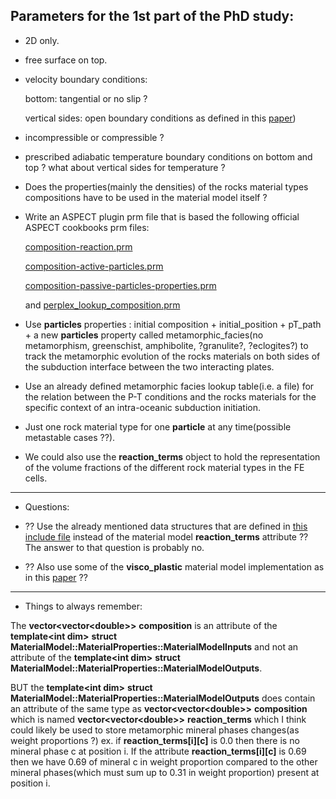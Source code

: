 Parameters for the 1st part of the PhD study:
----------------------------------------------

- 2D only.

- free surface on top. 

- velocity boundary conditions:

   bottom: tangential or no slip ? 

   vertical sides: open boundary conditions as defined in this [paper](https://www.researchgate.net/publication/258723103_Using_open_sidewalls_for_modelling_self-consistent_lithosphere_subduction_dynamics/fulltext/57aaf64408ae0932c970c1cd/Using-open-sidewalls-for-modelling-self-consistent-lithosphere-subduction-dynamics.pdf))

- incompressible or compressible ?

- prescribed adiabatic temperature boundary conditions on bottom and top ? what about vertical sides for temperature ? 

- Does the properties(mainly the densities) of the rocks material types compositions have to be used in the
  material model itself ?
  
- Write an ASPECT plugin prm file that is based the following official ASPECT cookbooks prm files: 

  [composition-reaction.prm](https://github.com/geodynamics/aspect/blob/master/cookbooks/composition-reaction.prm)
  
  [composition-active-particles.prm](https://github.com/geodynamics/aspect/blob/master/cookbooks/composition-active-particles.prm)
  
  [composition-passive-particles-properties.prm](https://github.com/geodynamics/aspect/blob/master/cookbooks/composition-passive-particles-properties.prm)
  
  and [perplex_lookup_composition.prm](https://github.com/geodynamics/aspect/blob/master/contrib/perplex/perplex_lookup_composition.prm)
 
- Use __particles__  properties : initial composition + initial_position + pT_path + a new  __particles__
  property called metamorphic_facies(no metamorphism, greenschist, amphibolite, ?granulite?, ?eclogites?) to track
  the metamorphic evolution of the rocks materials on both sides of the subduction interface between the
  two interacting plates.

- Use an already defined metamorphic facies lookup table(i.e. a file) for the relation between the P-T
  conditions and the rocks materials for the specific context of an intra-oceanic subduction initiation.
  
- Just one rock material type for one __particle__ at any time(possible metastable cases ??). 

- We could also use the __reaction_terms__ object to hold the representation of the volume fractions
  of the different rock material types in the FE cells.

-----------------------------------------------------------------
- Questions:

-  ?? Use the already mentioned data structures that are defined in [this include file](https://github.com/geodynamics/aspect/blob/master/include/aspect/material_model/utilities.h)
instead of the material model __reaction_terms__ attribute ?? The answer to that question is probably no.
 
- ?? Also use some of the __visco_plastic__ material model implementation as in this [paper](https://www.researchgate.net/publication/323856800_Nonlinear_viscoplasticity_in_ASPECT_Benchmarking_and_applications_to_subduction/fulltext/5aaff120aca2721710fde151/Nonlinear-viscoplasticity-in-ASPECT-Benchmarking-and-applications-to-subduction.pdf) ??
 
------------------------------------------------------------------
- Things to always remember:
 
The __vector\<vector\<double\>\>__ __composition__ is an attribute of the __template\<int dim\>__ __struct__ __MaterialModel::MaterialProperties::MaterialModelInputs__
and not an attribute of the __template\<int dim\>__ __struct__ __MaterialModel::MaterialProperties::MaterialModelOutputs__.

BUT the __template\<int dim\>__ __struct__ __MaterialModel::MaterialProperties::MaterialModelOutputs__ does contain
an attribute of the same type as __vector\<vector\<double\>\>__ __composition__ which is named __vector\<vector\<double\>\>__ __reaction_terms__ which I think could likely be used to store metamorphic mineral phases changes(as weight proportions ?) ex. if __reaction_terms[i][c]__ is 0.0 then there is no mineral phase c at position i. If the attribute __reaction_terms[i][c]__ is 0.69 then we have 0.69 of mineral c in weight proportion compared to the other mineral phases(which must sum up to 0.31 in weight proportion) present at position i.

